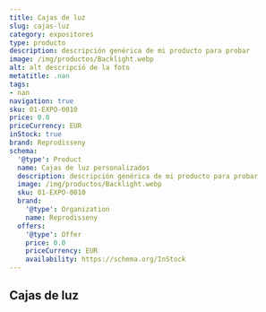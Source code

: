```yaml
---
title: Cajas de luz
slug: cajas-luz
category: expositores
type: producto
description: descripción genérica de mi producto para probar
image: /img/productos/Backlight.webp
alt: alt descripció de la foto
metatitle: .nan
tags:
- nan
navigation: true
sku: 01-EXPO-0010
price: 0.0
priceCurrency: EUR
inStock: true
brand: Reprodisseny
schema:
  '@type': Product
  name: Cajas de luz personalizados
  description: descripción genérica de mi producto para probar
  image: /img/productos/Backlight.webp
  sku: 01-EXPO-0010
  brand:
    '@type': Organization
    name: Reprodisseny
  offers:
    '@type': Offer
    price: 0.0
    priceCurrency: EUR
    availability: https://schema.org/InStock
---
```


## Cajas de luz

